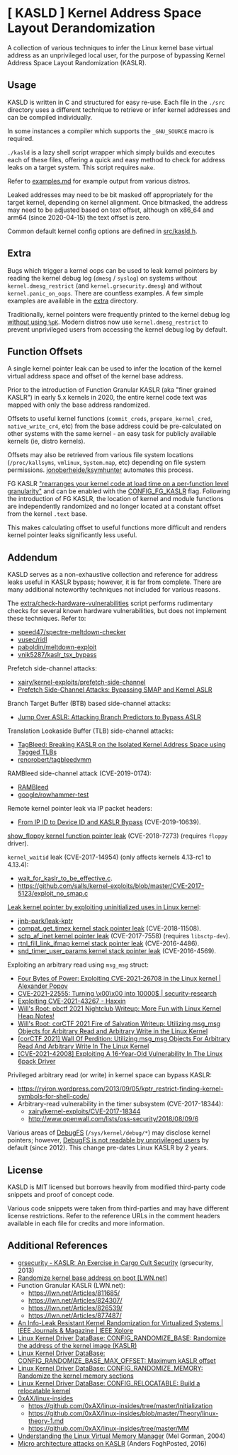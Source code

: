 # [ KASLD ] Kernel Address Space Layout Derandomization

A collection of various techniques to infer the Linux kernel base virtual
address as an unprivileged local user, for the purpose of bypassing Kernel
Address Space Layout Randomization (KASLR).


## Usage

KASLD is written in C and structured for easy re-use. Each file in the `./src`
directory uses a different technique to retrieve or infer kernel addresses
and can be compiled individually.

In some instances a compiler which supports the `_GNU_SOURCE` macro is required.

`./kasld` is a lazy shell script wrapper which simply builds and executes each
of these files, offering a quick and easy method to check for address leaks
on a target system. This script requires `make`.

Refer to [examples.md](examples.md) for example output from various distros.

Leaked addresses may need to be bit masked off appropriately for the target kernel,
depending on kernel alignment. Once bitmasked, the address may need to be adjusted
based on text offset, although on x86_64 and arm64 (since 2020-04-15) the text
offset is zero.

Common default kernel config options are defined in [src/kasld.h](src/kasld.h).


## Extra

Bugs which trigger a kernel oops can be used to leak kernel pointers by reading
the kernel debug log (`dmesg` / `syslog`) on systems without `kernel.dmesg_restrict`
(and `kernel.grsecurity.dmesg`) and without `kernel.panic_on_oops`. There are
countless examples. A few simple examples are available in the [extra](extra/)
directory.

Traditionally, kernel pointers were frequently printed to the kernel debug log
[without using `%pK`](https://github.com/torvalds/linux/search?p=1&q=%25pK&type=Commits).
Modern distros now use `kernel.dmesg_restrict` to prevent unprivileged users from
accessing the kernel debug log by default.


## Function Offsets

A single kernel pointer leak can be used to infer the location of the kernel virtual address space and offset of the kernel base address.

Prior to the introduction of Function Granular KASLR (aka "finer grained KASLR") in early 5.x kernels in 2020, the entire kernel code text was mapped with only the base address randomized.

Offsets to useful kernel functions (`commit_creds`, `prepare_kernel_cred`, `native_write_cr4`, etc) from the base address could be pre-calculated on other systems with the same kernel - an easy task for publicly available kernels (ie, distro kernels).

Offsets may also be retrieved from various file system locations (`/proc/kallsyms`, `vmlinux`, `System.map`, etc) depending on file system permissions. [jonoberheide/ksymhunter](https://github.com/jonoberheide/ksymhunter) automates this process.

FG KASLR ["rearranges your kernel code at load time on a per-function level granularity"](https://lwn.net/Articles/811685/) and can be enabled with the [CONFIG_FG_KASLR](https://patchwork.kernel.org/project/linux-hardening/patch/20211223002209.1092165-8-alexandr.lobakin@intel.com/) flag. Following the introduction of FG KASLR, the location of kernel and module functions are independently randomized and no longer located at a constant offset from the kernel `.text` base.

This makes calculating offset to useful functions more difficult and renders kernel pointer leaks significantly less useful.


## Addendum

KASLD serves as a non-exhaustive collection and reference for address leaks
useful in KASLR bypass; however, it is far from complete. There are many additional
noteworthy techniques not included for various reasons.

The [extra/check-hardware-vulnerabilities](extra/check-hardware-vulnerabilities)
script performs rudimentary checks for several known hardware vulnerabilities,
but does not implement these techniques. Refer to:

* [speed47/spectre-meltdown-checker](https://github.com/speed47/spectre-meltdown-checker)
* [vusec/ridl](https://github.com/vusec/ridl)
* [paboldin/meltdown-exploit](https://github.com/paboldin/meltdown-exploit)
* [vnik5287/kaslr_tsx_bypass](https://github.com/vnik5287/kaslr_tsx_bypass)

Prefetch side-channel attacks:

* [xairy/kernel-exploits/prefetch-side-channel](https://github.com/xairy/kernel-exploits/tree/master/prefetch-side-channel)
* [Prefetch Side-Channel Attacks: Bypassing SMAP and Kernel ASLR](https://gruss.cc/files/prefetch.pdf)

Branch Target Buffer (BTB) based side-channel attacks:

* [Jump Over ASLR: Attacking Branch Predictors to Bypass ASLR](https://www.cs.ucr.edu/~nael/pubs/micro16.pdf)

Translation Lookaside Buffer (TLB) side-channel attacks:

* [TagBleed: Breaking KASLR on the Isolated Kernel Address Space using Tagged TLBs](https://download.vusec.net/papers/tagbleed_eurosp20.pdf)
* [renorobert/tagbleedvmm](https://github.com/renorobert/tagbleedvmm)

RAMBleed side-channel attack (CVE-2019-0174):

* [RAMBleed](https://rambleed.com/)
* [google/rowhammer-test](https://github.com/google/rowhammer-test)

Remote kernel pointer leak via IP packet headers:

* [From IP ID to Device ID and KASLR Bypass](https://arxiv.org/pdf/1906.10478.pdf) (CVE-2019-10639).

[show_floppy kernel function pointer leak](https://www.exploit-db.com/exploits/44325) (CVE-2018-7273) (requires `floppy` driver).

`kernel_waitid` leak (CVE-2017-14954) (only affects kernels 4.13-rc1 to 4.13.4):

  * [wait_for_kaslr_to_be_effective.c](https://grsecurity.net/~spender/exploits/wait_for_kaslr_to_be_effective.c).
  * https://github.com/salls/kernel-exploits/blob/master/CVE-2017-5123/exploit_no_smap.c

[Leak kernel pointer by exploiting uninitialized uses in Linux kernel](https://jinb-park.github.io/leak-kptr.html):
* [jinb-park/leak-kptr](https://github.com/jinb-park/leak-kptr)
* [compat_get_timex kernel stack pointer leak](https://github.com/jinb-park/leak-kptr/blob/master/exploit/CVE-2018-11508/poc.c) (CVE-2018-11508).
* [sctp_af_inet kernel pointer leak](https://github.com/jinb-park/leak-kptr/tree/master/exploit/sctp-leak) (CVE-2017-7558) (requires `libsctp-dev`).
* [rtnl_fill_link_ifmap kernel stack pointer leak](https://github.com/jinb-park/leak-kptr/tree/master/exploit/CVE-2016-4486) (CVE-2016-4486).
* [snd_timer_user_params kernel stack pointer leak](https://github.com/jinb-park/leak-kptr/tree/master/exploit/CVE-2016-4569) (CVE-2016-4569).

Exploiting an arbitrary read using `msg_msg` struct:

  * [Four Bytes of Power: Exploiting CVE-2021-26708 in the Linux kernel | Alexander Popov](https://a13xp0p0v.github.io/2021/02/09/CVE-2021-26708.html)
  * [CVE-2021-22555: Turning \x00\x00 into 10000$ | security-research](https://google.github.io/security-research/pocs/linux/cve-2021-22555/writeup.html)
  * [Exploiting CVE-2021-43267 - Haxxin](https://haxx.in/posts/pwning-tipc/)
  * [Will's Root: pbctf 2021 Nightclub Writeup: More Fun with Linux Kernel Heap Notes!](https://www.willsroot.io/2021/10/pbctf-2021-nightclub-writeup-more-fun.html)
  * [Will's Root: corCTF 2021 Fire of Salvation Writeup: Utilizing msg_msg Objects for Arbitrary Read and Arbitrary Write in the Linux Kernel](https://www.willsroot.io/2021/08/corctf-2021-fire-of-salvation-writeup.html)
  * [[corCTF 2021] Wall Of Perdition: Utilizing msg_msg Objects For Arbitrary Read And Arbitrary Write In The Linux Kernel](https://syst3mfailure.io/wall-of-perdition)
  * [[CVE-2021-42008] Exploiting A 16-Year-Old Vulnerability In The Linux 6pack Driver](https://syst3mfailure.io/sixpack-slab-out-of-bounds)

Privileged arbitrary read (or write) in kernel space can bypass KASLR:

* https://ryiron.wordpress.com/2013/09/05/kptr_restrict-finding-kernel-symbols-for-shell-code/
* Arbitrary-read vulnerability in the timer subsystem (CVE-2017-18344):
  * [xairy/kernel-exploits/CVE-2017-18344](https://github.com/xairy/kernel-exploits/tree/master/CVE-2017-18344)
  * http://www.openwall.com/lists/oss-security/2018/08/09/6

Various areas of [DebugFS](https://en.wikipedia.org/wiki/Debugfs) (`/sys/kernel/debug/*`) may disclose kernel pointers; however, [DebugFS is not readable by unprivileged users](https://git.kernel.org/pub/scm/linux/kernel/git/torvalds/linux.git/commit/?id=82aceae4f0d42f03d9ad7d1e90389e731153898f) by default (since 2012). This change pre-dates Linux KASLR by 2 years.


## License

KASLD is MIT licensed but borrows heavily from modified
third-party code snippets and proof of concept code.

Various code snippets were taken from third-parties and may
have different license restrictions. Refer to the reference
URLs in the comment headers available in each file for credits
and more information.


## Additional References

* [grsecurity - KASLR: An Exercise in Cargo Cult Security](https://grsecurity.net/kaslr_an_exercise_in_cargo_cult_security) (grsecurity, 2013)
* [Randomize kernel base address on boot [LWN.net]](https://lwn.net/Articles/444556/)
* Function Granular KASLR (LWN.net):
  * https://lwn.net/Articles/811685/
  * https://lwn.net/Articles/824307/
  * https://lwn.net/Articles/826539/
  * https://lwn.net/Articles/877487/
* [An Info-Leak Resistant Kernel Randomization for Virtualized Systems | IEEE Journals & Magazine | IEEE Xplore](https://ieeexplore.ieee.org/document/9178757)
* [Linux Kernel Driver DataBase: CONFIG_RANDOMIZE_BASE: Randomize the address of the kernel image (KASLR)](https://cateee.net/lkddb/web-lkddb/RANDOMIZE_BASE.html)
* [Linux Kernel Driver DataBase: CONFIG_RANDOMIZE_BASE_MAX_OFFSET: Maximum kASLR offset](https://cateee.net/lkddb/web-lkddb/RANDOMIZE_BASE_MAX_OFFSET.html)
* [Linux Kernel Driver DataBase: CONFIG_RANDOMIZE_MEMORY: Randomize the kernel memory sections](https://cateee.net/lkddb/web-lkddb/RANDOMIZE_MEMORY.html)
* [Linux Kernel Driver DataBase: CONFIG_RELOCATABLE: Build a relocatable kernel](https://cateee.net/lkddb/web-lkddb/RELOCATABLE.html)
* [0xAX/linux-insides](https://github.com/0xAX/linux-insides)
  * https://github.com/0xAX/linux-insides/tree/master/Initialization
  * https://github.com/0xAX/linux-insides/blob/master/Theory/linux-theory-1.md
  * https://github.com/0xAX/linux-insides/tree/master/MM
* [Understanding the Linux Virtual Memory Manager](https://www.kernel.org/doc/gorman/html/understand/index.html) (Mel Gorman, 2004)
* [Micro architecture attacks on KASLR](https://cyber.wtf/2016/10/25/micro-architecture-attacks-on-kasrl/) (Anders FoghPosted, 2016)
